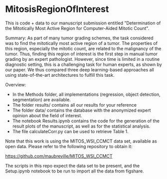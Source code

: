 # MitosisRegionOfInterest

This is code + data to our manuscript submission entitled "Determination of the Mitotically Most Active Region for Computer-Aided Mitotic Count".

Summary:
   As part of many tumor grading schemes, the task considered was to find the mitotically most active region of a tumor. The properties of this region, especially the mitotic count, are related to the malignancy of the tumor. Thus, finding this region of interest is the first step in manual tumor grading by an expert pathologist. However, since time is limited in a routine diagnostic setting, this is a challenging task for human experts, as shown by our paper. We thus compared three deep learning-based approaches all using state-of-the-art architectures to fulfill this task. 
   

Overview:

- In the Methods folder, all implementations (regression, object detection, segmentation) are available.
- The folder results/ contains all our results for your reference
- The folder data/ contains the database with the anonymized expert opinion about the field of interest. 
- The notebook Results.ipynb contains the code for the generation of the result plots of the manuscript, as well as for the statistical analysis.
- The file calculateCorr.py can be used to retrieve Table 1.


Note that this work is using the MITOS_WSI_CCMCT data set, available as open data. Please refer to the following repository to obtain it:

https://github.com/maubreville/MITOS_WSI_CCMCT

The scripts in this repo expect the data set to be present, and the Setup.ipynb notebook to be run to import all the data from figshare.
